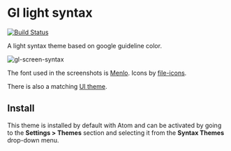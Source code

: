 # Gl light syntax

[![Build Status](https://travis-ci.org/gouvinb/gl-light-syntax.svg?branch=master)](https://travis-ci.org/gouvinb/gl-light-syntax)

A light syntax theme based on google guideline color.

![gl-screen-syntax](https://cloud.githubusercontent.com/assets/5812177/8395850/cfe08de8-1d89-11e5-9747-3f3b35922639.png)

The font used in the screenshots is [Menlo](https://github.com/hbin/top-programming-fonts). Icons by [file-icons](https://atom.io/packages/file-icons).

There is also a matching [UI theme](https://atom.io/themes/one-light-ui).

## Install
This theme is installed by default with Atom and can be activated by going to the **Settings > Themes** section and selecting it from the **Syntax Themes** drop-down menu.

